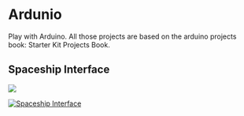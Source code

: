 # Ardunio
Play with Arduino. All those projects are based on the arduino projects book: Starter Kit Projects Book.

## Spaceship Interface
![](https://youtu.be/vWMDkxWsDdc)

[![Spaceship Interface](https://img.youtube.com/vi/vWMDkxWsDdc/0.jpg)](https://youtu.be/vWMDkxWsDdc)

